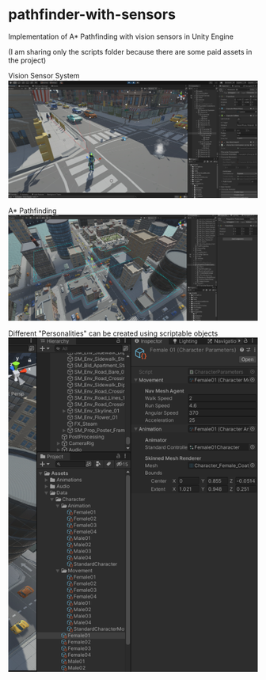 # pathfinder-with-sensors
Implementation of A* Pathfinding with vision sensors in Unity Engine

(I am sharing only the scripts folder because there are some paid assets in the project)

Vision Sensor System
![](preview00.png)

A* Pathfinding
![](preview01.png)

Different "Personalities" can be created using scriptable objects
![](preview02.png)

